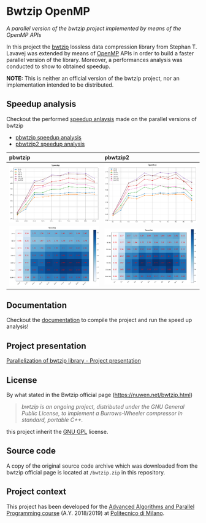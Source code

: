 # Bwtzip OpenMP
*A parallel version of the bwtzip project implemented by means of the OpenMP APIs*

In this project the [bwtzip] lossless data compression library from Stephan T. Lavavej was extended by means of [OpenMP] APIs in order to build a faster parallel version of the library.
Moreover, a performances analysis was conducted to show to obtained speedup.

**NOTE:** This is neither an official version of the bwtzip project, nor an implementation intended to be distributed.

## Speedup analysis

Checkout the performed [speedup anlaysis](doc/speedup_analysis) made on the parallel versions of bwtzip

- [pbwtzip speedup analysis](doc/speedup_analysis/pbwtzip_speedup_analysis.ipynb)
- [pbwtzip2 speedup analysis](doc/speedup_analysis/pbwtzip2_speedup_analysis.ipynb)


| pbwtzip | pbwtzip2 |  
|:--------|:---------|
| ![pbwtzip speedpup linechart](doc/speedup_analysis/images/pbwtzip_speedup_linechart.png) | ![pbwtzip2 speedpup linechart](doc/speedup_analysis/images/pbwtzip2_speedup_linechart.png) |
| ![pbwtzip speedpup heatmap](doc/speedup_analysis/images/pbwtzip_speedup_heatmap.png) | ![pbwtzip2 speedpup heatmap](doc/speedup_analysis/images/pbwtzip2_speedup_heatmap.png) |


## Documentation

Checkout the [documentation](doc) to compile the project and run the speed up analysis!


## Project presentation

[Parallelization of bwtzip library - Project presentation]

## License

By what stated in the Bwtzip official page (<https://nuwen.net/bwtzip.html>)

> *bwtzip is an ongoing project, distributed under the GNU General Public License, to implement a Burrows-Wheeler compressor in standard, portable C++.*

this project inherit the [GNU GPL] license.

## Source code

A copy of the original source code archive which was downloaded from the bwtzip official page is located at `/bwtzip.zip` in this repository.

## Project context

This project has been developed for the [Advanced Algorithms and Parallel Programming course]
(A.Y. 2018/2019) at [Politecnico di Milano].


[bwtzip]: https://nuwen.net/bwtzip.html
[OpenMP]: https://www.openmp.org/
[Parallelization of bwtzip library - Project presentation]: https://docs.google.com/presentation/d/1_zPcOxDOrXDXwXZpeZrBO4OpaLsV2oqjUgEMrGyh-ko
[GNU GPL]: LICENSE
[Advanced Algorithms and Parallel Programming course]: https://www4.ceda.polimi.it/manifesti/manifesti/controller/ManifestoPublic.do?EVN_DETTAGLIO_RIGA_MANIFESTO=EVENTO&c_insegn=095946&aa=2017&k_cf=225&k_corso_la=481&ac_ins=0&k_indir=T2A&lang=EN&tipoCorso=ALL_TIPO_CORSO&semestre=2&codDescr=095946&idGruppo=3589&idRiga=216915&jaf_currentWFID=main
[Politecnico di Milano]: https://www.polimi.it